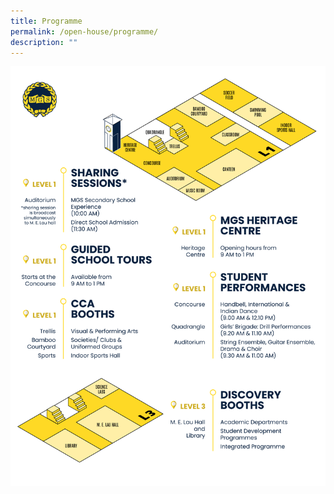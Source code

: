 ```yaml
---
title: Programme
permalink: /open-house/programme/
description: ""
---
```

![](/images/Secondary/oh%202023%20web%20programme.png)